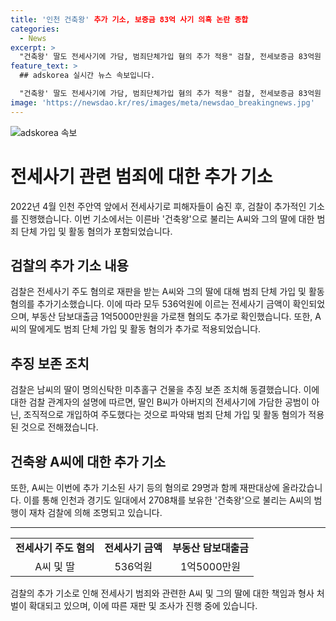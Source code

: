 ```yaml
---
title: '인천 건축왕' 추가 기소, 보증금 83억 사기 의혹 논란 종합
categories:
  - News
excerpt: >
  "건축왕' 딸도 전세사기에 가담, 범죄단체가입 혐의 추가 적용" 검찰, 전세보증금 83억원 편취한 29명 추가 기소. '건축왕'으로 불리는 A씨의 딸에게도 범죄단체가입·활동 혐의 추가. 남씨 등은 전세보증금 83억원을 받아가는 등의 혐의로 구속기소되었으며, 305억원대 전세사기 1심 재판도 진행 중. 검찰, 남씨가 딸에게 명의신탁한 건물 동결조치. 인천에서 남씨 일당으로부터 전세보증금을 돌려받지 못한 세입자 4명 사망.
feature_text: >
  ## adskorea 실시간 뉴스 속보입니다.

  "건축왕' 딸도 전세사기에 가담, 범죄단체가입 혐의 추가 적용" 검찰, 전세보증금 83억원 편취한 29명 추가 기소. '건축왕'으로 불리는 A씨의 딸에게도 범죄단체가입·활동 혐의 추가. 남씨 등은 전세보증금 83억원을 받아가는 등의 혐의로 구속기소되었으며, 305억원대 전세사기 1심 재판도 진행 중. 검찰, 남씨가 딸에게 명의신탁한 건물 동결조치. 인천에서 남씨 일당으로부터 전세보증금을 돌려받지 못한 세입자 4명 사망.
image: 'https://newsdao.kr/res/images/meta/newsdao_breakingnews.jpg'
---
```


<p><img src="https://newsdao.kr/res/images/meta/newsdao_breakingnews.jpg" alt="adskorea 속보" /></p>

<h1>전세사기 관련 범죄에 대한 추가 기소</h1>

<p data-ke-size="size16">2022년 4월 인천 주안역 앞에서 전세사기로 피해자들이 숨진 후, 검찰이 추가적인 기소를 진행했습니다. 이번 기소에서는 이른바 '건축왕'으로 불리는 A씨와 그의 딸에 대한 범죄 단체 가입 및 활동 혐의가 포함되었습니다.</p>

<h2 data-ke-size="size26">검찰의 추가 기소 내용</h2>

<p data-ke-size="size16">검찰은 전세사기 주도 혐의로 재판을 받는 A씨와 그의 딸에 대해 범죄 단체 가입 및 활동 혐의를 추가기소했습니다. 이에 따라 모두 536억원에 이르는 전세사기 금액이 확인되었으며, 부동산 담보대출금 1억5000만원을 가로챈 혐의도 추가로 확인했습니다. 또한, A씨의 딸에게도 범죄 단체 가입 및 활동 혐의가 추가로 적용되었습니다.</p>

<h2 data-ke-size="size26">추징 보존 조치</h2>

<p data-ke-size="size16">검찰은 남씨의 딸이 명의신탁한 미추홀구 건물을 추징 보존 조치해 동결했습니다. 이에 대한 검찰 관계자의 설명에 따르면, 딸인 B씨가 아버지의 전세사기에 가담한 공범이 아닌, 조직적으로 개입하여 주도했다는 것으로 파악돼 범죄 단체 가입 및 활동 혐의가 적용된 것으로 전해졌습니다.</p>

<h2 data-ke-size="size26">건축왕 A씨에 대한 추가 기소</h2>

<p data-ke-size="size16">또한, A씨는 이번에 추가 기소된 사기 등의 혐의로 29명과 함께 재판대상에 올라갔습니다. 이를 통해 인천과 경기도 일대에서 2708채를 보유한 '건축왕'으로 불리는 A씨의 범행이 재차 검찰에 의해 조명되고 있습니다.</p>

<hr>

<table>
  <tbody>
    <tr>
      <td style="text-align: center; height: 17px;"><b>전세사기 주도 혐의</b></td>
      <td style="text-align: center; height: 17px;"><b>전세사기 금액</b></td>
      <td style="text-align: center; height: 17px;"><b>부동산 담보대출금</b></td>
    </tr>
    <tr>
      <td style="text-align: center; height: 17px;">A씨 및 딸</td>
      <td style="text-align: center; height: 17px;">536억원</td>
      <td style="text-align: center; height: 17px;">1억5000만원</td>
    </tr>
  </tbody>
</table>

<p data-ke-size="size16">검찰의 추가 기소로 인해 전세사기 범죄와 관련한 A씨 및 그의 딸에 대한 책임과 형사 처벌이 확대되고 있으며, 이에 따른 재판 및 조사가 진행 중에 있습니다.</p>


